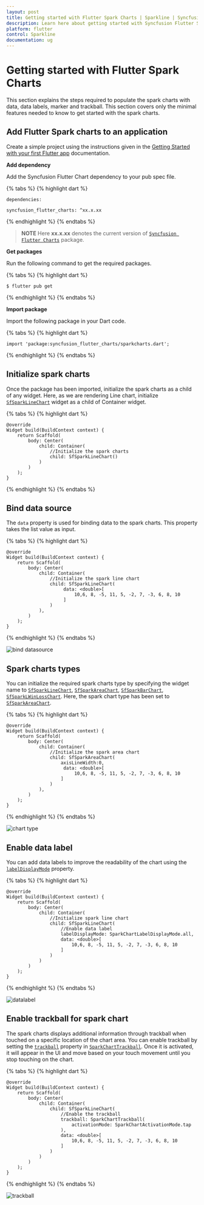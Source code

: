 ```yaml
---
layout: post
title: Getting started with Flutter Spark Charts | Sparkline | Syncfusion
description: Learn here about getting started with Syncfusion Flutter Spark Charts widget (Sparkline), its elements, and more.
platform: flutter
control: Sparkline
documentation: ug
---
```


# Getting started with Flutter Spark Charts

This section explains the steps required to populate the spark charts with data, data labels, marker and trackball. This section covers only the minimal features needed to know to get started with the spark charts.

## Add Flutter Spark charts to an application

Create a simple project using the instructions given in the [Getting Started with your first Flutter app](https://flutter.dev/docs/get-started/test-drive?tab=vscode#create-app) documentation.

**Add dependency**

Add the Syncfusion Flutter Chart dependency to your pub spec file.

{% tabs %}
{% highlight dart %} 

    dependencies:

    syncfusion_flutter_charts: ^xx.x.xx

{% endhighlight %}
{% endtabs %}

> **NOTE** 
Here **xx.x.xx** denotes the current version of [`Syncfusion Flutter Charts`](https://pub.dev/packages/syncfusion_flutter_charts/versions) package.

**Get packages**

Run the following command to get the required packages.

{% tabs %}
{% highlight dart %} 

    $ flutter pub get

{% endhighlight %}
{% endtabs %}

**Import package**

Import the following package in your Dart code.

{% tabs %}
{% highlight dart %} 

    import 'package:syncfusion_flutter_charts/sparkcharts.dart';

{% endhighlight %}
{% endtabs %}

## Initialize spark charts

Once the package has been imported, initialize the spark charts as a child of any widget. Here, as we are rendering Line chart, initialize [`SfSparkLineChart`](https://pub.dev/documentation/syncfusion_flutter_charts/latest/sparkcharts/SfSparkLineChart-class.html) widget as a child of Container widget.

{% tabs %}
{% highlight dart %} 

    @override
    Widget build(BuildContext context) {
        return Scaffold(
            body: Center(
                child: Container(
                    //Initialize the spark charts
                    child: SfSparkLineChart()
                )
            )
        );
    }

{% endhighlight %}
{% endtabs %}

## Bind data source

The `data` property is used for binding data to the spark charts. This property takes the list value as input. 

{% tabs %}
{% highlight dart %} 

    @override
    Widget build(BuildContext context) {
        return Scaffold(
            body: Center(
                child: Container(
                    //Initialize the spark line chart
                    child: SfSparkLineChart(
                         data: <double>[
                             10,6, 8, -5, 11, 5, -2, 7, -3, 6, 8, 10
                         ]
                    )
                ),
            )
        );
    }

{% endhighlight %}
{% endtabs %}

![bind datasource](images/getting-started/bind-data.png)

## Spark charts types

You can initialize the required spark charts type by specifying the widget name to [`SfSparkLineChart`](https://pub.dev/documentation/syncfusion_flutter_charts/latest/sparkcharts/SfSparkLineChart-class.html), [`SfSparkAreaChart`](https://pub.dev/documentation/syncfusion_flutter_charts/latest/sparkcharts/SfSparkAreaChart-class.html), [`SfSparkBarChart`](https://pub.dev/documentation/syncfusion_flutter_charts/latest/sparkcharts/SfSparkBarChart-class.html), [`SfSparkLWinLossChart`](https://pub.dev/documentation/syncfusion_flutter_charts/latest/sparkcharts/SfSparkLWinLossChart-class.html). Here, the spark chart type has been set to [`SfSparkAreaChart`](https://pub.dev/documentation/syncfusion_flutter_charts/latest/sparkcharts/SfSparkAreaChart-class.html).

{% tabs %}
{% highlight dart %} 

    @override
    Widget build(BuildContext context) {
        return Scaffold(
            body: Center(
                child: Container(
                    //Initialize the spark area chart
                    child: SfSparkAreaChart(
                        axisLineWidth:0,
                         data: <double>[
                             10,6, 8, -5, 11, 5, -2, 7, -3, 6, 8, 10
                        ]
                    )
                ),
            )
        );
    }

{% endhighlight %}
{% endtabs %}

![chart type](images/getting-started/sparkline-type.png)

## Enable data label

You can add data labels to improve the readability of the chart using the [`labelDisplayMode`](https://pub.dev/documentation/syncfusion_flutter_charts/latest/sparkcharts/SfSparkLineChart/labelDisplayMode.html) property.

{% tabs %}
{% highlight dart %} 

    @override
    Widget build(BuildContext context) {
        return Scaffold(
            body: Center(
                child: Container(
                    //Initialize spark line chart
                    child: SfSparkLineChart(
                        //Enable data label
                        labelDisplayMode: SparkChartLabelDisplayMode.all,
                        data: <double>[
                            10,6, 8, -5, 11, 5, -2, 7, -3, 6, 8, 10
                        ]
                    )
                )
            )
        );
    }

{% endhighlight %}
{% endtabs %}

![datalabel](images/getting-started/sparkline-datalabel.png)

## Enable trackball for spark chart

The spark charts displays additional information through trackball when touched on a specific location of the chart area. You can enable trackball by setting the [`trackball`](https://pub.dev/documentation/syncfusion_flutter_charts/latest/sparkcharts/SfSparkLineChart/trackball.html) property in [`SparkChartTrackball`](https://pub.dev/documentation/syncfusion_flutter_charts/latest/sparkcharts/SparkChartTrackball-class.html). Once it is activated, it will appear in the UI and move based on your touch movement until you stop touching on the chart.

{% tabs %}
{% highlight dart %} 

    @override
    Widget build(BuildContext context) {
        return Scaffold(
            body: Center(
                child: Container(
                    child: SfSparkLineChart(
                        //Enable the trackball
                        trackball: SparkChartTrackball(
                            activationMode: SparkChartActivationMode.tap
                        ),
                        data: <double>[
                            10,6, 8, -5, 11, 5, -2, 7, -3, 6, 8, 10
                        ]
                    )
                )
            )
        );
    }

{% endhighlight %}
{% endtabs %}

![trackball](images/getting-started/sparkline-trackball.png)